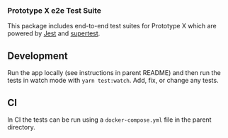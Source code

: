 ### Prototype X e2e Test Suite

This package includes end-to-end test suites for Prototype X which are powered by [Jest](https://jestjs.io/) and [supertest](https://github.com/visionmedia/supertest).

## Development

Run the app locally (see instructions in parent README) and then run the tests in watch mode with `yarn test:watch`. Add, fix, or change any tests.

## CI

In CI the tests can be run using a `docker-compose.yml` file in the parent directory.
